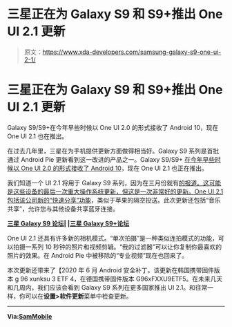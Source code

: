 # 三星正在为 Galaxy S9 和 S9+推出 One UI 2.1 更新

> 原文：<https://www.xda-developers.com/samsung-galaxy-s9-one-ui-2-1/>

# 三星正在为 Galaxy S9 和 S9+推出 One UI 2.1 更新

Galaxy S9/S9+在今年早些时候以 One UI 2.0 的形式接收了 Android 10，现在 One UI 2.1 也在推出。

在过去几年里，三星在为手机提供更新方面做得相当好。Galaxy S9 系列是首批通过 Android Pie 更新看到这一改进的产品之一。Galaxy S9/S9+ [在今年早些时候以 One UI 2.0 的形式接收了 Android 10](https://www.xda-developers.com/stable-android-10-rolling-out-samsung-galaxy-s9/)，现在 One UI 2.1 也正在推出。

我们知道一个 UI 2.1 将用于 Galaxy S9 系列，因为在三月份就有[的报道。这可能是这些设备的最后一次重大操作系统更新，但这是一次非常好的更新。One UI 2.1 包括该公司新的](https://www.xda-developers.com/samsung-one-ui-2-1-galaxy-note-10-s10-note-9-s9/)[“快速分享”功能](https://www.xda-developers.com/quick-share-samsung-alternative-airdrop-galaxy-phones/)，类似于苹果的隔空投送。此次更新还包括“音乐共享”，允许您与其他设备共享蓝牙连接。

**[三星 Galaxy S9 论坛](https://forum.xda-developers.com/galaxy-s9)| |[三星 Galaxy S9+论坛](https://forum.xda-developers.com/galaxy-s9-plus)**

One UI 2.1 还具有许多新的相机模式。“单次拍摄”是一种类似连拍模式的功能，可以拍摄一系列 10 秒钟的照片和视频剪辑。“我的过滤器”可以让你复制你最喜欢的照片的效果。在 Android Pie 中被移除的“专业视频”现在也回来了。

本次更新还带来了【2020 年 6 月 Android 安全补丁。该更新在韩国携带固件版本 g 96 xunksu 3 ETF 4，在德国携带固件版本 G96xFXXU9ETF5。在未来几天和几周内，我们应该会看到 Galaxy S9 系列在更多国家推出 UI 2.1。和往常一样，你可以在**设置>软件更新**菜单中检查更新。

* * *

**Via:[SamMobile](https://www.sammobile.com/news/samsung-galaxy-s9-and-s9-plus-one-ui-2-1-update-starts-rolling-out/)**
